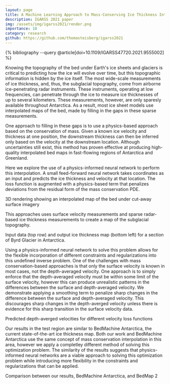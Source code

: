 ```yaml
---
layout: page
title: A Machine Learning Approach to Mass-Conserving Ice Thickness Interpolation
description: IGARSS 2021 paper
img: /assets/img/igarss2021/render.png
importance: 10
category: research
github: https://github.com/thomasteisberg/igarss2021
---
```


<div class="publications">
{% bibliography --query @article[doi=10.1109/IGARSS47720.2021.9555002] %}
</div>

Knowing the topography of the bed under Earth's ice sheets and glaciers is critical to predicting how the ice will evolve over time, but this topographic information is hidden by the ice itself. The most wide-scale measurements of ice thickness, and, thus, the subglacial topography, come from airborne ice-penetrating radar instruments. These instruments, operating at low frequencies, can penetrate through the ice to measure ice thicknesses of up to several kilometers. These measurements, however, are only sparesly available throughout Antarctica. As a result, most ice sheet models use interpolated maps of the bed, made by filling in the gaps in these sparse measurements.

One approach to filling in these gaps is to use a physics-based approach based on the conservation of mass. Given a known ice velocity and thickness at one position, the downstream thickness can then be inferred only based on the velocity at the downstream location. Although uncertainties still exist, this method has proven effective at producing high-quality interpolated bed maps in fast-flowing regions of Antarctica and Greenland.

Here we explore the use of a physics-informed neural network to perform this interpolation. A small feed-forward neural network takes coordinates as an input and predicts the ice thickness and velocity at that location. The loss function is augmented with a physics-based term that penalizes deviations from the residual form of the mass conservation PDE.

<div class="row">
    <div class="col-sm mt-3 mt-md-0">
        <img class="img-fluid rounded z-depth-1" src="{{ '/assets/img/igarss2021/render.png' | relative_url }}" alt=""/>
    </div>
</div>
<div class="caption">3D rendering showing an interpolated map of the bed under cut-away surface imagery</div>

This approaches uses surface velocity measurements and sparse radar-based ice thickness measurements to create a map of the subglacial topography.

<div class="row">
    <div class="col-sm mt-3 mt-md-0">
        <img class="img-fluid rounded" src="{{ '/assets/img/igarss2021/2d-results.png' | relative_url }}" alt=""/>
    </div>
</div>
<div class="caption">Input data (top row) and output ice thickness map (bottom left) for a section of Byrd Glacier in Antarctica.</div>

Using a physics-informed neural network to solve this problem allows for the flexible incorporation of different constraints and regularizations into this undefined inverse problem. One of the challenges with mass conservation-based approaches is that only the surface velocity is known in most cases, not the depth-averaged velocity. One approach is to simply enforce that the depth-averaged velocity must be within some limit of the surface velocity, however this can produce unrealistic patterns in the differences between the surface and depth-averaged velocity. We demonstrate applying a smoothing term to penalize sharp changes in the difference between the surface and depth-averaged velocity. This discourages sharp changes in the depth-averged velocity unless there is evidence for this sharp transition in the surface velocity data.

<div class="row">
    <div class="col-sm mt-3 mt-md-0">
        <img class="img-fluid rounded" src="{{ '/assets/img/igarss2021/figure-vel-comparison.png' | relative_url }}" alt=""/>
    </div>
</div>
<div class="caption">Predicted depth-averged velocities for different velocity loss functions</div>

Our results in the test region are similar to BedMachine Antarctica, the current state-of-the-art ice thickness map. Both our work and BedMachine Antarctica use the same concept of mass conservation interpolation in this area, however we apply a completley different method of solving this optimization problem. The similarity of the results suggests that physics-informed neural networks are a viable approach to solving this optimization problem while introducing more flexibility in the constraints and regularizations that can be applied.

<div class="row justify-content-center">
    <div class="col-8 mt-3 mt-md-0 justify-content-cent">
        <img class="img-fluid rounded" src="{{ '/assets/img/igarss2021/bm-comparison.png' | relative_url }}" alt=""/>
    </div>
</div>
<div class="caption">Comparison between our results, BedMachine Antarctica, and BedMap 2</div>